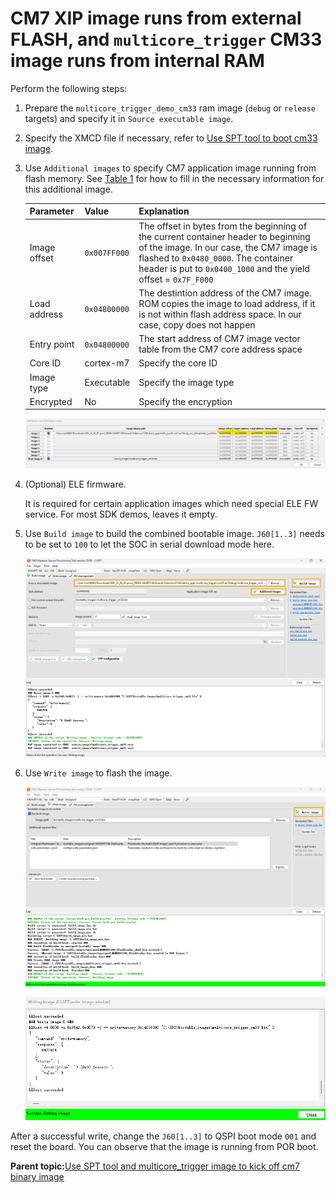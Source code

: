 # CM7 XIP image runs from external FLASH, and `multicore_trigger` CM33 image runs from internal RAM 

Perform the following steps:

1.  Prepare the `multicore_trigger_demo_cm33` ram image \(`debug` or `release` targets\) and specify it in `Source executable image`.
2.  Specify the XMCD file if necessary, refer to [Use SPT tool to boot cm33 image](use_SPT_tool_to_boot_cm33_image.md).
3.  Use `Additional images` to specify CM7 application image running from flash memory. See [Table 1](#table_para) for how to fill in the necessary information for this additional image.

    | Parameter    | Value        | Explanation                                                                                                                                                                                                                               |
    |--------------|--------------|-------------------------------------------------------------------------------------------------------------------------------------------------------------------------------------------------------------------------------------------|
    | Image offset | `0x007FF000` | The offset in bytes from the beginning of the current container header to beginning of the image. In our case, the CM7 image is flashed to `0x0480_0000`. The container header is put to `0x0400_1000` and the yield offset = `0x7F_F000` |
    | Load address | `0x04800000` | The destintion address of the CM7 image. ROM copies the image to load address, if it is not within flash address space. In our case, copy does not happen                                                                                 |
    | Entry point  | `0x04800000` | The start address of CM7 image vector table from the CM7 core address space                                                                                                                                                               |
    | Core ID      | cortex-m7    | Specify the core ID                                                                                                                                                                                                                       |
    | Image type   | Executable   | Specify the image type                                                                                                                                                                                                                    |
    | Encrypted    | No           | Specify the encryption                                                                                                                                                                                                                    |

    ![](../images/SPT_Additional_Image_newCM7.png "Select an extra CM7 XIP image")

4.  \(Optional\) ELE firmware.

    It is required for certain application images which need special ELE FW service. For most SDK demos, leaves it empty.

5. Use `Build image` to build the combined bootable image. `J60[1..3]` needs to be set to `100` to let the SOC in serial download mode here.

    ![](../images/SPT_BUILD_CM33_CM7_XIP_IMAGE.png "Build CM33 and CM7 combined image Type 1")

6. Use `Write image` to flash the image. 

    ![](../images/SPT_Write_CM33_CM7_Combined_Image.png "Write CM33 and CM7 combined image Type 1")

    ![](../images/SPT_Write_Success.png "Write CM33 and CM7 combined image Type 1 success")


After a successful write, change the `J60[1..3]` to QSPI boot mode `001` and reset the board. You can observe that the image is running from POR boot.

**Parent topic:**[Use SPT tool and multicore\_trigger image to kick off cm7 binary image](../topics/use_SPT_tool_and_multicore_trigger_image.md)


